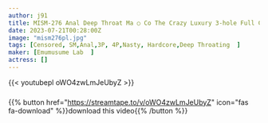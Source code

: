 ```yaml
---
author: j91
title: MISM-276 Anal Deep Throat Ma ○ Co The Crazy Luxury 3-hole Full Course The Morning That Sobs Ascends To The Penetrating Deep Throat The Afternoon Teary-eyed Trance To Deep Anal Training All Day Graceful Ordinary Beautiful Witch Nao
date: 2023-07-21T00:28:00Z
image: "mism276pl.jpg"
tags: [Censored, SM,Anal,3P, 4P,Nasty, Hardcore,Deep Throating	]
maker: [Emumusume Lab  ]
actress: []
---
```



{{< youtubepl oWO4zwLmJeUbyZ >}}
###

{{% button href="https://streamtape.to/v/oWO4zwLmJeUbyZ" icon="fas fa-download" %}}download this video{{% /button %}}
